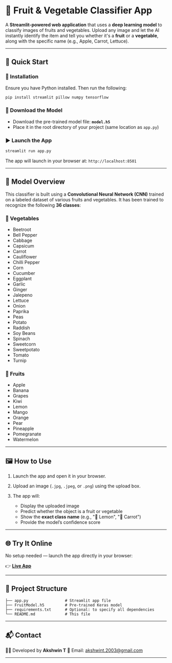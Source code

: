 # 🍏 Fruit & Vegetable Classifier App

A **Streamlit-powered web application** that uses a **deep learning model** to classify images of fruits and vegetables. Upload any image and let the AI instantly identify the item and tell you whether it's a **fruit** or a **vegetable**, along with the specific name (e.g., Apple, Carrot, Lettuce).

---

## 🚀 Quick Start

### 🔧 Installation

Ensure you have Python installed. Then run the following:

```bash
pip install streamlit pillow numpy tensorflow
```

### 📁 Download the Model

* Download the pre-trained model file: **`model.h5`**
* Place it in the root directory of your project (same location as `app.py`)

### ▶️ Launch the App

```bash
streamlit run app.py
```

The app will launch in your browser at: `http://localhost:8501`

---

## 🧠 Model Overview

This classifier is built using a **Convolutional Neural Network (CNN)** trained on a labeled dataset of various fruits and vegetables. It has been trained to recognize the following **36 classes**:

### 🥦 Vegetables

* Beetroot
* Bell Pepper
* Cabbage
* Capsicum
* Carrot
* Cauliflower
* Chilli Pepper
* Corn
* Cucumber
* Eggplant
* Garlic
* Ginger
* Jalepeno
* Lettuce
* Onion
* Paprika
* Peas
* Potato
* Raddish
* Soy Beans
* Spinach
* Sweetcorn
* Sweetpotato
* Tomato
* Turnip

### 🍎 Fruits

* Apple
* Banana
* Grapes
* Kiwi
* Lemon
* Mango
* Orange
* Pear
* Pineapple
* Pomegranate
* Watermelon

---

## 🖼️ How to Use

1. Launch the app and open it in your browser.
2. Upload an image (`.jpg`, `.jpeg`, or `.png`) using the upload box.
3. The app will:

   * Display the uploaded image
   * Predict whether the object is a fruit or vegetable
   * Show the **exact class name** (e.g., "🍋 Lemon", "🥕 Carrot")
   * Provide the model’s confidence score

---

## 🌐 Try It Online

No setup needed — launch the app directly in your browser:

👉 [**Live App**](https://fruit-vegetable-detector.streamlit.app/)

---

## 📌 Project Structure

```plaintext
├── app.py                # Streamlit app file
├── FruitModel.h5         # Pre-trained Keras model
├── requirements.txt      # Optional: to specify all dependencies
└── README.md             # This file
```

---

## 📬 Contact

👨‍💻 Developed by **Akshwin T**
📧 Email: [akshwint.2003@gmail.com](mailto:akshwint.2003@gmail.com)

---